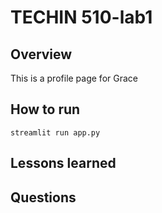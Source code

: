 # TECHIN 510-lab1

## Overview
This is a profile page for Grace

## How to run

```
streamlit run app.py
```

## Lessons learned

## Questions
